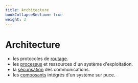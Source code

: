 ```yaml
---
title: Architecture
bookCollapseSection: true
weight: 3
---
```


# Architecture

- les protocoles de [routage](routage).
- les [processus](processus) et ressources d'un système d'exploitation.
- la [sécurisation](securisation) des communications.
- les [composants](composants) intégrés d'un système sur puce.
